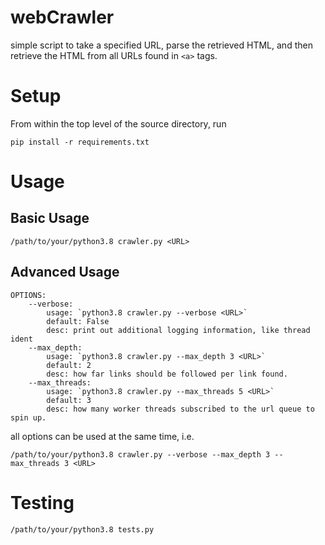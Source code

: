 # webCrawler
simple script to take a specified URL, parse the retrieved HTML, and then
retrieve the HTML from all URLs found in `<a>` tags.

# Setup
From within the top level of the source directory, run
```
pip install -r requirements.txt
```

# Usage
## Basic Usage
```
/path/to/your/python3.8 crawler.py <URL>
```

## Advanced Usage
```
OPTIONS:
    --verbose:
        usage: `python3.8 crawler.py --verbose <URL>`
        default: False
        desc: print out additional logging information, like thread ident
    --max_depth:
        usage: `python3.8 crawler.py --max_depth 3 <URL>`
        default: 2
        desc: how far links should be followed per link found.
    --max_threads:
        usage: `python3.8 crawler.py --max_threads 5 <URL>`
        default: 3
        desc: how many worker threads subscribed to the url queue to spin up.
```

all options can be used at the same time, i.e.
```
/path/to/your/python3.8 crawler.py --verbose --max_depth 3 --max_threads 3 <URL>
```

# Testing
```
/path/to/your/python3.8 tests.py
```